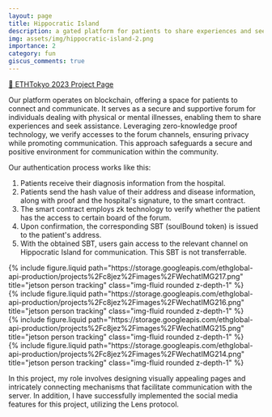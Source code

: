 ```yaml
---
layout: page
title: Hippocratic Island
description: a gated platform for patients to share experiences and seek help.
img: assets/img/hippocratic-island-2.png
importance: 2
category: fun
giscus_comments: true
---
```


[🔗 ETHTokyo 2023 Project Page](https://ethglobal.com/showcase/hippocratic-island-c8jez)

Our platform operates on blockchain, offering a space for patients to connect and communicate. It serves as a secure and supportive forum for individuals dealing with physical or mental illnesses, enabling them to share experiences and seek assistance. Leveraging zero-knowledge proof technology, we verify accesses to the forum channels, ensuring privacy while promoting communication. This approach safeguards a secure and positive environment for communication within the community.

Our authentication process works like this:

1. Patients receive their diagnosis information from the hospital.
2. Patients send the hash value of their address and disease information, along with proof and the hospital's signature, to the smart contract.
3. The smart contract employs zk technology to verify whether the patient has the access to certain board of the forum.
4. Upon confirmation, the corresponding SBT (soulBound token) is issued to the patient's address.
5. With the obtained SBT, users gain access to the relevant channel on Hippocratic Island for communication. This SBT is not transferrable.

<div class="row">
    <div class="col-sm mt-3 mt-md-0">
        {% include figure.liquid path="https://storage.googleapis.com/ethglobal-api-production/projects%2Fc8jez%2Fimages%2FWechatIMG217.png" title="jetson person tracking" class="img-fluid rounded z-depth-1" %}
    </div>
    <div class="col-sm mt-3 mt-md-0">
        {% include figure.liquid path="https://storage.googleapis.com/ethglobal-api-production/projects%2Fc8jez%2Fimages%2FWechatIMG216.png" title="jetson person tracking" class="img-fluid rounded z-depth-1" %}
    </div>
</div>

<div class="row">
    <div class="col-sm mt-3 mt-md-0">
        {% include figure.liquid path="https://storage.googleapis.com/ethglobal-api-production/projects%2Fc8jez%2Fimages%2FWechatIMG215.png" title="jetson person tracking" class="img-fluid rounded z-depth-1" %}
    </div>
    <div class="col-sm mt-3 mt-md-0">
        {% include figure.liquid path="https://storage.googleapis.com/ethglobal-api-production/projects%2Fc8jez%2Fimages%2FWechatIMG214.png" title="jetson person tracking" class="img-fluid rounded z-depth-1" %}
    </div>
</div>

In this project, my role involves designing visually appealing pages and intricately connecting mechanisms that facilitate communication with the server. In addition, I have successfully implemented the social media features for this project, utilizing the Lens protocol.

